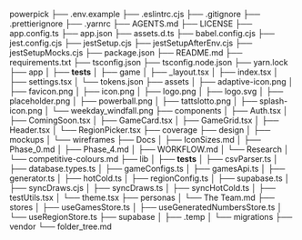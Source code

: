powerpick
├── .env.example
├── .eslintrc.cjs
├── .gitignore
├── .prettierignore
├── .yarnrc
├── AGENTS.md
├── LICENSE
├── app.config.ts
├── app.json
├── assets.d.ts
├── babel.config.cjs
├── jest.config.cjs
├── jestSetup.cjs
├── jestSetupAfterEnv.cjs
├── jestSetupMocks.cjs
├── package.json
├── README.md
├── requirements.txt
├── tsconfig.json
├── tsconfig.node.json
├── yarn.lock
├── app
│ ├── **tests**
│ ├── game
│ ├── \_layout.tsx
│ ├── index.tsx
│ ├── settings.tsx
│ └── tokens.json
├── assets
│ ├── adaptive-icon.png
│ ├── favicon.png
│ ├── icon.png
│ ├── logo.png
│ ├── logo.svg
│ ├── placeholder.png
│ ├── powerball.png
│ ├── tattslotto.png
│ ├── splash-icon.png
│ └── weekday_windfall.png
├── components
│ ├── Auth.tsx
│ ├── ComingSoon.tsx
│ ├── GameCard.tsx
│ ├── GameGrid.tsx
│ ├── Header.tsx
│ └── RegionPicker.tsx
├── coverage
├── design
│ ├── mockups
│ └── wireframes
├── Docs
│ ├── IconSizes.md
│ ├── Phase_0.md
│ ├── Phase_4.md
│ ├── WORKFLOW.md
│ └── Research
│ └── competitive-colours.md
├── lib
│ ├── **tests**
│ ├── csvParser.ts
│ ├── database.types.ts
│ ├── gameConfigs.ts
│ ├── gamesApi.ts
│ ├── generator.ts
│ ├── hotCold.ts
│ ├── regionConfig.ts
│ ├── supabase.ts
│ ├── syncDraws.cjs
│ ├── syncDraws.ts
│ ├── syncHotCold.ts
│ ├── testUtils.tsx
│ └── theme.tsx
├── personas
│ └── The Team.md
├── stores
│ ├── useGamesStore.ts
│ ├── useGeneratedNumbersStore.ts
│ └── useRegionStore.ts
├── supabase
│ ├── .temp
│ └── migrations
├── vendor
└── folder_tree.md
